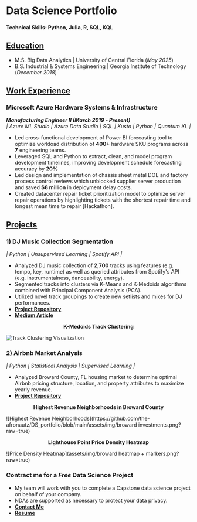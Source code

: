 # Data Science Portfolio 

#### Technical Skills: Python, Julia, R, SQL, KQL 

## <ins> Education </ins>
- M.S. Big Data Analytics | University of Central Florida (_May 2025_)
- B.S. Industrial & Systems Engineering | Georgia Institute of Technology (_December 2018_)

## <ins> Work Experience  </ins>

### Microsoft Azure Hardware Systems & Infrastructure  
**_Manufacturing Engineer II (March 2019 - Present)_**  
_| Azure ML Studio | Azure Data Studio | SQL | Kusto | Python | Quantum XL |_  
- Led cross-functional development of Power BI forecasting tool to optimize workload distribution of **400+** hardware SKU programs across **7** engineering teams.
- Leveraged SQL and Python to extract, clean, and model program development timelines, improving development schedule forecasting accuracy by **20%** 
- Led design and implementation of chassis sheet metal DOE and factory process control reviews which unblocked supplier server production and saved **$8 million** in deployment delay costs.
- Created datacenter repair ticket prioritization model to optimize server repair operations by highlighting tickets with the shortest repair time and longest mean time to repair [Hackathon].


## <ins> Projects </ins>
### 1) DJ Music Collection Segmentation  
_| Python | Unsupervised Learning | Spotify API |_  
- Analyzed DJ music collection of **2,700** tracks using features (e.g. tempo, key, runtime) as well as queried attributes from Spotify's API  (e.g. instrumentalness, danceability, energy).
- Segmented tracks into clusters via K-Means and K-Medoids algorithms combined with Principal Component Analysis (PCA).
- Utilized novel track groupings to create new setlists and mixes for DJ performances.
- **[Project Repository](https://github.com/theafronautz/Music_Library_Clustering/tree/main)**
- **[Medium Article](https://medium.com/@fjohnson199517/unsupervised-learning-techniques-for-music-segmentation-84e5e713e701)**

<p align="center">
    <strong>K-Medoids Track Clustering</strong>
</p>  

![Track Clustering Visualization](https://github.com/the-afronautz/DS_portfolio/blob/main/assets/img/kmedoids%20clusters.png?raw=true)
	

### 2) Airbnb Market Analysis 
_| Python | Statistical Analysis | Supervised Learning |_  
- Analyzed Broward County, FL housing market to determine optimal Airbnb pricing structure, location, and property attributes to maximize yearly revenue.
- **[Project Repository](https://github.com/the-afronautz/airbnb-market_analysis)**

<p align="center">
    <strong>Highest Revenue Neighborhoods in Broward County</strong>
</p>  
  ![Highest Revenue Neighborhoods](https://github.com/the-afronautz/DS_portfolio/blob/main/assets/img/broward investments.png?raw=true)   

<p align="center">
    <strong>Lighthouse Point Price Density Heatmap</strong>
</p>  
  ![Price Density Heatmap](assets/img/broward heatmap + markers.png?raw=true)

  

### Contract me for a _Free_ Data Science Project  
- My team will work with you to complete a Capstone data science project on behalf of your company.
- NDAs are supported as necessary to protect your data privacy.  
- **[Contact Me](mailto:fjohnson199517@outlook.com)**
- **[Resume](https://github.com/the-afronautz/DS_portfolio/blob/main/[DRAFT]%20Frank%20Johnson%20Resume%20-%20Fall%2024.pdf)** 



